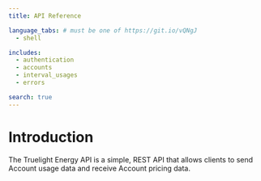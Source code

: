 ```yaml
---
title: API Reference

language_tabs: # must be one of https://git.io/vQNgJ
  - shell

includes:
  - authentication
  - accounts
  - interval_usages
  - errors

search: true
---
```


# Introduction

The Truelight Energy API is a simple, REST API that allows clients to send
Account usage data and receive Account pricing data.
